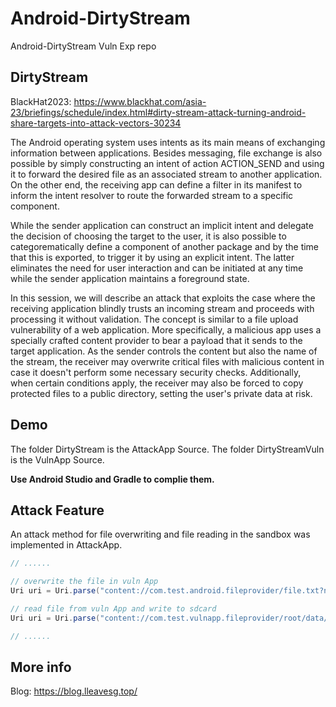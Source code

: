 # Android-DirtyStream

Android-DirtyStream Vuln Exp repo

## DirtyStream
BlackHat2023: https://www.blackhat.com/asia-23/briefings/schedule/index.html#dirty-stream-attack-turning-android-share-targets-into-attack-vectors-30234

The Android operating system uses intents as its main means of exchanging information between applications. Besides messaging, file exchange is also possible by simply constructing an intent of action ACTION_SEND and using it to forward the desired file as an associated stream to another application. On the other end, the receiving app can define a filter in its manifest to inform the intent resolver to route the forwarded stream to a specific component.

While the sender application can construct an implicit intent and delegate the decision of choosing the target to the user, it is also possible to categorematically define a component of another package and by the time that this is exported, to trigger it by using an explicit intent. The latter eliminates the need for user interaction and can be initiated at any time while the sender application maintains a foreground state.

In this session, we will describe an attack that exploits the case where the receiving application blindly trusts an incoming stream and proceeds with processing it without validation. The concept is similar to a file upload vulnerability of a web application. More specifically, a malicious app uses a specially crafted content provider to bear a payload that it sends to the target application. As the sender controls the content but also the name of the stream, the receiver may overwrite critical files with malicious content in case it doesn't perform some necessary security checks. Additionally, when certain conditions apply, the receiver may also be forced to copy protected files to a public directory, setting the user's private data at risk.

## Demo

The folder DirtyStream is the AttackApp Source.
The folder DirtyStreamVuln is the VulnApp Source.

**Use Android Studio and Gradle to complie them.**

## Attack Feature

An attack method for file overwriting and file reading in the sandbox was implemented in AttackApp.

```java
// ......

// overwrite the file in vuln App
Uri uri = Uri.parse("content://com.test.android.fileprovider/file.txt?name=file.txt&_size=11&path=" + getFilesDir() + "/file.txt");

// read file from vuln App and write to sdcard
Uri uri = Uri.parse("content://com.test.vulnapp.fileprovider/root/data/user/0/com.test.dirtystreamvuln/shared_prefs/shared_pref.xml?displayName=../../../../../../../sdcard/test.xml");

// ......

```
## More info

Blog: https://blog.lleavesg.top/
